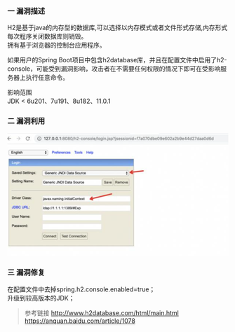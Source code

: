 ### 一 漏洞描述
H2是基于java的内存型的数据库,可以选择以内存模式或者文件形式存储,内存形式每次程序关闭数据库则销毁。  
拥有基于浏览器的控制台应用程序。

如果用户的Spring Boot项目中包含h2database库，并且在配置文件中启用了h2-console，可能受到漏洞影响，攻击者在不需要任何权限的情况下即可在受影响服务器上执行任意命令。

影响范围  
JDK < 6u201、7u191、8u182、11.0.1

### 二 漏洞利用
![img.png](img.png)

### 三 漏洞修复
在配置文件中去掉spring.h2.console.enabled=true；  
升级到较高版本的JDK；
> 参考链接
> http://www.h2database.com/html/main.html
> https://anquan.baidu.com/article/1078
